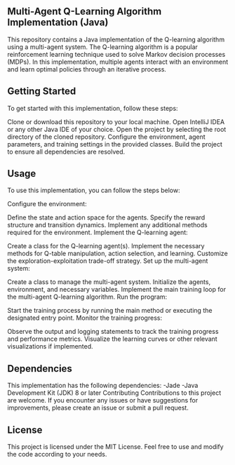## Multi-Agent Q-Learning Algorithm Implementation (Java)
This repository contains a Java implementation of the Q-learning algorithm using a multi-agent system. The Q-learning algorithm is a popular reinforcement learning technique used to solve Markov decision processes (MDPs). In this implementation, multiple agents interact with an environment and learn optimal policies through an iterative process.

## Getting Started
To get started with this implementation, follow these steps:

Clone or download this repository to your local machine.
Open IntelliJ IDEA or any other Java IDE of your choice.
Open the project by selecting the root directory of the cloned repository.
Configure the environment, agent parameters, and training settings in the provided classes.
Build the project to ensure all dependencies are resolved.


## Usage
To use this implementation, you can follow the steps below:

Configure the environment:

Define the state and action space for the agents.
Specify the reward structure and transition dynamics.
Implement any additional methods required for the environment.
Implement the Q-learning agent:

Create a class for the Q-learning agent(s).
Implement the necessary methods for Q-table manipulation, action selection, and learning.
Customize the exploration-exploitation trade-off strategy.
Set up the multi-agent system:

Create a class to manage the multi-agent system.
Initialize the agents, environment, and necessary variables.
Implement the main training loop for the multi-agent Q-learning algorithm.
Run the program:

Start the training process by running the main method or executing the designated entry point.
Monitor the training progress:

Observe the output and logging statements to track the training progress and performance metrics.
Visualize the learning curves or other relevant visualizations if implemented.
## Dependencies
This implementation has the following dependencies:
-Jade
-Java Development Kit (JDK) 8 or later
Contributing
Contributions to this project are welcome. If you encounter any issues or have suggestions for improvements, please create an issue or submit a pull request.

## License
This project is licensed under the MIT License. Feel free to use and modify the code according to your needs.
